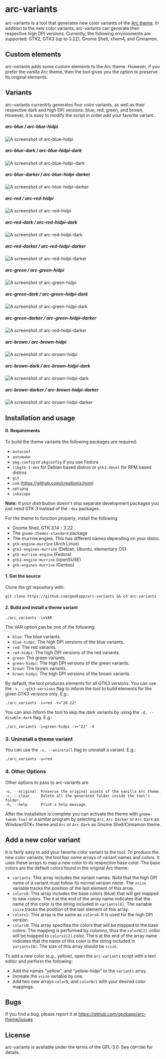 # arc-variants

arc-variants is a tool that generates new color variants of the [Arc theme](https://github.com/horst3180/arc-theme). In addition to the new color variants, arc-variants can generate their respective high DPI versions. Currently, the following environments are supported: GTK2, GTK3 (up to 3.22), Gnome Shell, xfwm4, and Cinnamon.

## Custom elements

arc-variants adds some custom elements to the Arc theme. However, if you prefer the vanilla Arc theme, then the tool gives you the option to preserve its original elements.

## Variants 

arc-variants currentrly generates four color variants, as well as their respective dark and high DPI versions: blue, red, green, and brown, However, it is easy to modify the script in order add your favorite variant.

##### arc-blue / arc-blue-hidpi

![A screenshot of arc-blue-hidpi](https://raw.githubusercontent.com/geokapp/arc-variants/master/examples/blue-light.png)

##### arc-blue-dark / arc-blue-hidpi-dark

![A screenshot of arc-blue-hidpi-dark](https://raw.githubusercontent.com/geokapp/arc-variants/master/examples/blue-dark.png)

##### arc-blue-darker / arc-blue-hidpi-darker

![A screenshot of arc-blue-hidpi-darker](https://raw.githubusercontent.com/geokapp/arc-variants/master/examples/blue-darker.png)

##### arc-red / arc-red-hidpi

![A screenshot of arc-red-hidpi](https://raw.githubusercontent.com/geokapp/arc-variants/master/examples/red-light.png)

##### arc-red-dark / arc-red-hidpi-dark

![A screenshot of arc-red-hidpi-dark](https://raw.githubusercontent.com/geokapp/arc-variants/master/examples/red-dark.png)

##### arc-red-darker / arc-red-hidpi-darker

![A screenshot of arc-red-hidpi-darker](https://raw.githubusercontent.com/geokapp/arc-variants/master/examples/red-darker.png)

##### arc-green / arc-green-hidpi

![A screenshot of arc-green-hidpi](https://raw.githubusercontent.com/geokapp/arc-variants/master/examples/green-light.png)

##### arc-green-dark / arc-green-hidpi-dark

![A screenshot of arc-green-hidpi-dark](https://raw.githubusercontent.com/geokapp/arc-variants/master/examples/green-dark.png)

##### arc-green-darker / arc-green-hidpi-darker

![A screenshot of arc-red-hidpi-darker](https://raw.githubusercontent.com/geokapp/arc-variants/master/examples/green-darker.png)

##### arc-brown / arc-brown-hidpi

![A screenshot of arc-brown-hidpi](https://raw.githubusercontent.com/geokapp/arc-variants/master/examples/brown-light.png)

##### arc-brown-dark / arc-brown-hidpi-dark

![A screenshot of arc-brown-hidpi-dark](https://raw.githubusercontent.com/geokapp/arc-variants/master/examples/brown-dark.png)

##### arc-brown-darker / arc-brown-hidpi-darker

![A screenshot of arc-brown-hidpi-darker](https://raw.githubusercontent.com/geokapp/arc-variants/master/examples/brown-darker.png)

## Installation and usage

#### 0. Requirements

To build the theme variants the following packages are required: 
* `autoconf`
* `automake`
* `pkg-config` or `pkgconfig` if you use Fedora
* `libgtk-3-dev` for Debian based distros or `gtk3-devel` for RPM based distros
* `git` 
* `nvm` (https://github.com/creationix/nvm)
* `optipng`
* `inkscape`

**Note:** If your distribution doesn't ship separate development packages you just need GTK 3 instead of the `-dev` packages.

For the theme to function properly, install the following
* Gnome Shell, GTK 3.14 - 3.22
* The `gnome-themes-standard` package
* The murrine engine. This has different names depending on your distro.
* `gtk-engine-murrine` (Arch Linux)
* `gtk2-engines-murrine` (Debian, Ubuntu, elementary OS)
* `gtk-murrine-engine` (Fedora)
* `gtk2-engine-murrine` (openSUSE)
* `gtk-engines-murrine` (Gentoo)

#### 1. Get the source

Clone the git repository with:

    git clone https://github.com/geokapp/arc-variants && cd arc-variants

#### 2. Build and install a theme variant

    ./arc_variants -i=VAR

The VAR option can be one of the following:
* `blue`: The blue variants.
* `blue-hidpi`: The high DPI versions of the blue variants.
* `red`: The red variants.
* `red-hidpi`: The high DPI versions of the red variants.
* `green`: The green variants.
* `green-hidpi`: The high DPI versions of the green variants.
* `brown`: The brown variants.
* `brown-hidpi`: The high DPI versions of the brown variants.

By default, the tool produces elements for all GTK3 versions. You can use the `-v, --gtk3-versions` flag to inform the tool to build elements for the given GTK3 versions only. E.g.: 

    ./arc_variants -i=red -v="20 22"

You can also inform the tool to skip the dark variants by using the `-d, --disable-dark` flag. E.g.:   

    ./arc_variants -i=green-hidpi -v="22" -d

### 3. Uninstall a theme variant

You can use the `-u, --uninstall` flag to uninstall a variant. E.g.:

    ./arc_variants -u=red

### 4. Other Options

Other options to pass to arc-variants are

    -o, --original  Preserve the original assets of the vanilla Arc theme.
    -c, --clear     Delete all the generated folder inside the tool's folder.
    -h, --help      Print a help message.

After the installation is complete you can activate the theme with `gnome-tweak-tool` or a similar program by selecting `Arc`, `Arc-Darker` or `Arc-Dark` as Window/GTK+ theme and `Arc` or `Arc-Dark` as Gnome Shell/Cinnamon theme.

## Add a new color variant

It is fairly easy to add your favorite color variant to the tool. To produce the new color variants, the tool has some arrays of variant names and colors. It uses these arrays to map a new color to its respective base color. The base colors are the default colors found in the original Arc theme:

* `variants`: This array includes the variant names. Note that the high DPI name of a variant must follow its normal version name. The `vsize` variable tracks the position of the last element of this array.
* `colors0`: This array includes the base colors (blue) that will get mapped to new colors. The `0` at the end of the array name indicates that the name of this color is the string included in `variants[0]`. The variable `csize` tracks the position of the last element of this array.
* `colors1`: This array is the same as `colors0`. It is used for the high DPI version.
* `colorsN`: This array specifies the colors that  will be mapped to the base colors. The mapping is performed by columns, thus the `colorN[2]` collor will be mapped to `colors2[2]` color. The `N` at the end of the array name indicates that the name of this color is the string included in `variants[N]`. The size of this array should be `csize`.

To add a new color (e.g., yellow), open the `arc-variants` script with a text editor and perform the following:

* Add the names "yellow", and "yellow-hidpi" to the `variants` array.
* Increate the `vsize` variable by one.
* Add two new arrays `colorN`, and `colorN+1` with your desired color mappings.

## Bugs
If you find a bug, please report it at https://github.com/geokapp/arc-theme/issues

## License
arc-variants is available under the terms of the GPL-3.0. See `COPYING` for details.


